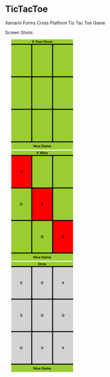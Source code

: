 # TicTacToe
Xamarin Forms Cross Platform Tic Tac Toe Game

Screen Shots:

<div class="row">
  <div class="column">
    <img src="https://github.com/CrimsonKyle/TicTacToe/blob/develop/TicTacToe/ScreenShots/NewGame.png" alt="New Game"  width=   200/ hspace="20">
  </div>
  <div class="column">
    <img src="https://github.com/CrimsonKyle/TicTacToe/blob/develop/TicTacToe/ScreenShots/Winner.png" alt="Winner" width=200 hspace="20"/>
  </div>
  <div class="column">
    <img src="https://github.com/CrimsonKyle/TicTacToe/blob/develop/TicTacToe/ScreenShots/Draw.png" alt="Draw"  width=200 hspace="20"/>
  </div>
</div>


